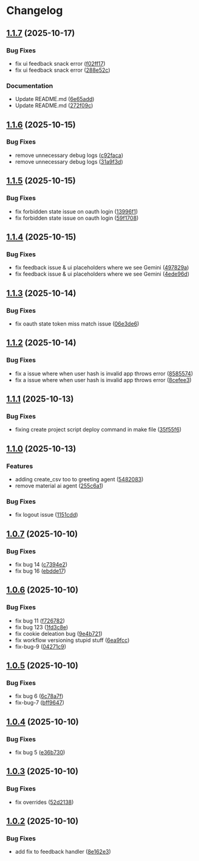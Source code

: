 # Changelog

## [1.1.7](https://github.com/muralimanoharv/material-ai/compare/v1.1.6...v1.1.7) (2025-10-17)


### Bug Fixes

* fix ui feedback snack error ([f02ff17](https://github.com/muralimanoharv/material-ai/commit/f02ff17526a29741e4f57417c2c07466da169af5))
* fix ui feedback snack error ([288e52c](https://github.com/muralimanoharv/material-ai/commit/288e52cc3fb30c9aab7e194ada1e914f55f2527d))


### Documentation

* Update README.md ([6e65add](https://github.com/muralimanoharv/material-ai/commit/6e65add0ca3a19f54e0eaea47c8d3e3a8920412b))
* Update README.md ([272f09c](https://github.com/muralimanoharv/material-ai/commit/272f09c70a67cf0829383bc98bde6cf2965153d6))

## [1.1.6](https://github.com/muralimanoharv/material-ai/compare/v1.1.5...v1.1.6) (2025-10-15)


### Bug Fixes

* remove unnecessary debug logs ([c92faca](https://github.com/muralimanoharv/material-ai/commit/c92faca5536321c7a075caab8d341acb2561b91d))
* remove unnecessary debug logs ([31a9f3d](https://github.com/muralimanoharv/material-ai/commit/31a9f3de3df2e428717db2d7a559ad4fa0447cc3))

## [1.1.5](https://github.com/muralimanoharv/material-ai/compare/v1.1.4...v1.1.5) (2025-10-15)


### Bug Fixes

* fix forbidden state issue on oauth login ([13996f1](https://github.com/muralimanoharv/material-ai/commit/13996f11584feb339c61b7338c4b8c26c1424763))
* fix forbidden state issue on oauth login ([59f1708](https://github.com/muralimanoharv/material-ai/commit/59f1708d08a382d6f760118ec19c8ba3474f72f9))

## [1.1.4](https://github.com/muralimanoharv/material-ai/compare/v1.1.3...v1.1.4) (2025-10-15)


### Bug Fixes

* fix feedback issue & ui placeholders where we see Gemini ([497829a](https://github.com/muralimanoharv/material-ai/commit/497829af36aecdeaf20d4845454d6cee57607b5b))
* fix feedback issue & ui placeholders where we see Gemini ([4ede96d](https://github.com/muralimanoharv/material-ai/commit/4ede96d1337fc1a1bdf08cde3fa4ed49887ae91e))

## [1.1.3](https://github.com/muralimanoharv/material-ai/compare/v1.1.2...v1.1.3) (2025-10-14)


### Bug Fixes

* fix oauth state token miss match issue ([06e3de6](https://github.com/muralimanoharv/material-ai/commit/06e3de66f8c5cced0c3cfe2b422e03faa70c6abb))

## [1.1.2](https://github.com/muralimanoharv/material-ai/compare/v1.1.1...v1.1.2) (2025-10-14)


### Bug Fixes

* fix a issue where when user hash is invalid app throws error ([8585574](https://github.com/muralimanoharv/material-ai/commit/858557459f8c7fc915c47fcad53605cb1a0d7df7))
* fix a issue where when user hash is invalid app throws error ([8cefee3](https://github.com/muralimanoharv/material-ai/commit/8cefee374848e4547b04c95cbb6aa41a7f84994b))

## [1.1.1](https://github.com/muralimanoharv/material-ai/compare/v1.1.0...v1.1.1) (2025-10-13)


### Bug Fixes

* fixing create project script deploy command in make file ([35f55f6](https://github.com/muralimanoharv/material-ai/commit/35f55f632dcd9049950e6224982e63fdd95f5694))

## [1.1.0](https://github.com/muralimanoharv/material-ai/compare/v1.0.7...v1.1.0) (2025-10-13)


### Features

* adding create_csv too to greeting agent ([5482083](https://github.com/muralimanoharv/material-ai/commit/5482083009613a2ed6e264b89530f6ac444d86ec))
* remove material ai agent ([255c6a1](https://github.com/muralimanoharv/material-ai/commit/255c6a1df1e290409ff4a9bcf18e9bdae588e386))


### Bug Fixes

* fix logout issue ([1151cdd](https://github.com/muralimanoharv/material-ai/commit/1151cddbaa846822085a4cd3fb542b27eaa190d6))

## [1.0.7](https://github.com/muralimanoharv/material-ai/compare/v1.0.6...v1.0.7) (2025-10-10)


### Bug Fixes

* fix bug 14 ([c7394e2](https://github.com/muralimanoharv/material-ai/commit/c7394e23b952b8c62a7c3e5320e99242c9e51d8d))
* fix bug 16 ([ebdde17](https://github.com/muralimanoharv/material-ai/commit/ebdde175668ec06fe48dd50e76360f458090c975))

## [1.0.6](https://github.com/muralimanoharv/material-ai/compare/v1.0.5...v1.0.6) (2025-10-10)


### Bug Fixes

* fix bug 11 ([f726782](https://github.com/muralimanoharv/material-ai/commit/f726782f70b0899600d59397fded0fdb6d96191e))
* fix bug 123 ([1fd3c8e](https://github.com/muralimanoharv/material-ai/commit/1fd3c8e66ab601ec9dace3a07184bc8c77583b7f))
* fix cookie deleation bug ([9e4b721](https://github.com/muralimanoharv/material-ai/commit/9e4b721dc0c5d843941fec072136e3fcef4e89aa))
* fix workflow versioning stupid stuff ([6ea9fcc](https://github.com/muralimanoharv/material-ai/commit/6ea9fcc84a74832cedf4c44ad2d8f9593fd81541))
* fix-bug-9 ([04271c9](https://github.com/muralimanoharv/material-ai/commit/04271c9e3884b00c4d821e2adc215448830d2afa))

## [1.0.5](https://github.com/muralimanoharv/material-ai/compare/v1.0.4...v1.0.5) (2025-10-10)


### Bug Fixes

* fix bug 6 ([6c78a7f](https://github.com/muralimanoharv/material-ai/commit/6c78a7f32d62a2c34de5e20749832b7c6afeb770))
* fix-bug-7 ([bff9647](https://github.com/muralimanoharv/material-ai/commit/bff96478050fd5a0571762e79a7e68ac9d689954))

## [1.0.4](https://github.com/muralimanoharv/material-ai/compare/v1.0.3...v1.0.4) (2025-10-10)


### Bug Fixes

* fix bug 5 ([e36b730](https://github.com/muralimanoharv/material-ai/commit/e36b7307eccd6d3d659fca084426ddabd0a1acd1))

## [1.0.3](https://github.com/muralimanoharv/material-ai/compare/v1.0.2...v1.0.3) (2025-10-10)


### Bug Fixes

* fix overrides ([52d2138](https://github.com/muralimanoharv/material-ai/commit/52d213800f33ef574d0632e79f2f32e77d9f9526))

## [1.0.2](https://github.com/muralimanoharv/material-ai/compare/v1.0.1...v1.0.2) (2025-10-10)


### Bug Fixes

* add fix to feedback handler ([8e162e3](https://github.com/muralimanoharv/material-ai/commit/8e162e3cc1bd2e2ecfdaa71b8ed0509e8e37a332))
